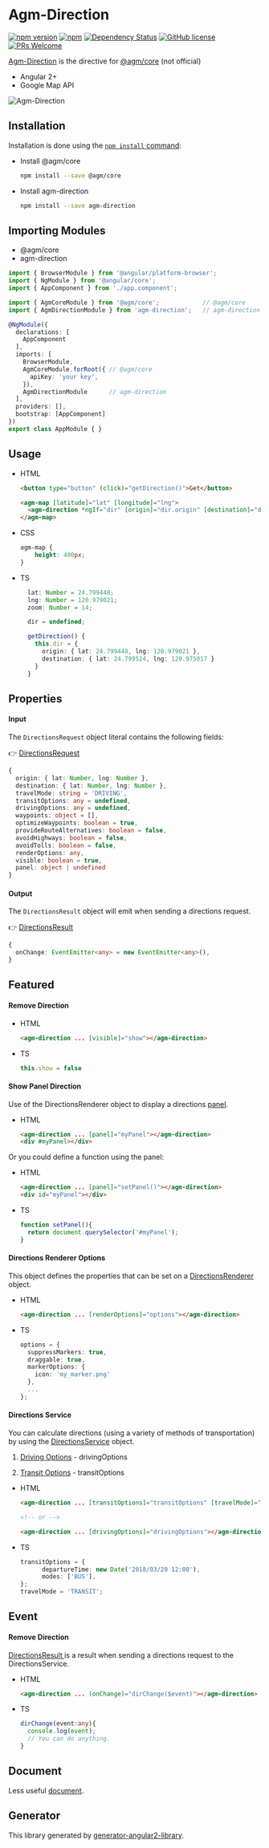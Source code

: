 # Agm-Direction

[![npm version](https://badge.fury.io/js/agm-direction.svg)](https://badge.fury.io/js/agm-direction)
[![npm](https://img.shields.io/npm/dm/localeval.svg)](https://github.com/explooosion/Agm-Direction)
[![Dependency Status](https://david-dm.org/explooosion/Agm-Direction.svg?theme=shields.io)](https://david-dm.org/explooosion/Agm-Direction)
[![GitHub license](https://img.shields.io/github/license/explooosion/Agm-Direction.svg)](https://github.com/explooosion/Agm-Direction)
[![PRs Welcome](https://img.shields.io/badge/PRs-welcome-brightgreen.svg)](http://makeapullrequest.com)


[Agm-Direction](https://github.com/explooosion/Agm-Direction) is the directive for [@agm/core](https://github.com/SebastianM/angular-google-maps) (not official)

+ Angular 2+
+ Google Map API 

![Agm-Direction](https://i.imgur.com/DCIoXqS.jpg)

## Installation

Installation is done using the
[`npm install` command](https://docs.npmjs.com/getting-started/installing-npm-packages-locally):

+ Install @agm/core
  ```bash
  npm install --save @agm/core
  ```

+ Install agm-direction
  ```bash
  npm install --save agm-direction
  ```

## Importing Modules

+ @agm/core
+ agm-direction

```ts
import { BrowserModule } from '@angular/platform-browser';
import { NgModule } from '@angular/core';
import { AppComponent } from './app.component';

import { AgmCoreModule } from '@agm/core';            // @agm/core
import { AgmDirectionModule } from 'agm-direction';   // agm-direction

@NgModule({
  declarations: [
    AppComponent
  ],
  imports: [
    BrowserModule,
    AgmCoreModule.forRoot({ // @agm/core
      apiKey: 'your key',
    }),
    AgmDirectionModule      // agm-direction
  ],
  providers: [],
  bootstrap: [AppComponent]
})
export class AppModule { }
```

## Usage

+ HTML

  ```html
  <button type="button" (click)="getDirection()">Get</button>

  <agm-map [latitude]="lat" [longitude]="lng">
    <agm-direction *ngIf="dir" [origin]="dir.origin" [destination]="dir.destination"></agm-direction>
  </agm-map>
  ```

+ CSS

  ```css
  agm-map {
      height: 400px;
  }
  ```

+ TS

  ```ts
    lat: Number = 24.799448;
    lng: Number = 120.979021;
    zoom: Number = 14;

    dir = undefined;

    getDirection() {
      this.dir = {
        origin: { lat: 24.799448, lng: 120.979021 },
        destination: { lat: 24.799524, lng: 120.975017 }
      }
    }
  ```

## Properties

#### Input

The `DirectionsRequest` object literal contains the following fields:

👉 [DirectionsRequest](https://developers.google.com/maps/documentation/javascript/directions?hl=en#DirectionsRequests)

```ts
{
  origin: { lat: Number, lng: Number },
  destination: { lat: Number, lng: Number },
  travelMode: string = 'DRIVING',
  transitOptions: any = undefined,
  drivingOptions: any = undefined,
  waypoints: object = [],
  optimizeWaypoints: boolean = true,
  provideRouteAlternatives: boolean = false,
  avoidHighways: boolean = false,
  avoidTolls: boolean = false,
  renderOptions: any,
  visible: boolean = true,
  panel: object | undefined
}
```

#### Output

The `DirectionsResult` object will emit when sending a directions request.

👉 [DirectionsResult](https://developers.google.com/maps/documentation/javascript/directions?hl=en#DirectionsResults)

```ts
{
  onChange: EventEmitter<any> = new EventEmitter<any>(),
}
```

## Featured

#### Remove Direction

+ HTML

  ```html
  <agm-direction ... [visible]="show"></agm-direction>
  ```

+ TS

  ```ts
  this.show = false
  ```

#### Show Panel Direction

Use of the DirectionsRenderer object to display a directions [panel](https://developers.google.com/maps/documentation/javascript/examples/directions-panel?hl=zh-tw).

+ HTML

  ```html
  <agm-direction ... [panel]="myPanel"></agm-direction>
  <div #myPanel></div>
  ```

Or you could define a function using the panel:

+ HTML

  ```html
  <agm-direction ... [panel]="setPanel()"></agm-direction>
  <div id="myPanel"></div>
  ```

+ TS

  ```ts
  function setPanel(){
    return document.querySelector('#myPanel'); 
  }
  ```

#### Directions Renderer Options

This object defines the properties that can be set on a [DirectionsRenderer](https://developers.google.com/maps/documentation/javascript/reference#DirectionsRendererOptions) object.

+ HTML

  ```html
  <agm-direction ... [renderOptions]="options"></agm-direction>
  ```

+ TS

  ```ts
  options = {
    suppressMarkers: true,
    draggable: true,
    markerOptions: {
      icon: 'my_marker.png'
    },
    ...
  };
  ```

#### Directions Service

You can calculate directions (using a variety of methods of transportation) by using the [DirectionsService](https://developers.google.com/maps/documentation/javascript/directions?hl=en-US) object. 

1. [Driving Options](https://developers.google.com/maps/documentation/javascript/directions?hl=en-US#DrivingOptions) - drivingOptions

2. [Transit Options](https://developers.google.com/maps/documentation/javascript/directions?hl=en-US#TransitOptions) - transitOptions

+ HTML

  ```HTML
  <agm-direction ... [transitOptions]="transitOptions" [travelMode]="travelMode"></agm-direction>

  <!-- or -->

  <agm-direction ... [drivingOptions]="drivingOptions"></agm-direction>

  ```

+ TS

  ```ts
  transitOptions = {
        departureTime: new Date('2018/03/20 12:00'),
        modes: ['BUS'],
  };
  travelMode = 'TRANSIT';
  ```

## Event

#### Remove Direction

[DirectionsResult ](https://developers.google.com/maps/documentation/javascript/directions?hl=en#DirectionsResults) is a result when sending a directions request to the DirectionsService.

+ HTML

  ```html
  <agm-direction ... (onChange)="dirChange($event)"></agm-direction>
  ```

+ TS

  ```ts
  dirChange(event:any){
    console.log(event);
    // You can do anything.
  }
  ```

## Document
Less useful [document](https://robby570.tw/Agm-Direction/).

## Generator 
This library generated by [generator-angular2-library](https://github.com/jvandemo/generator-angular2-library).
